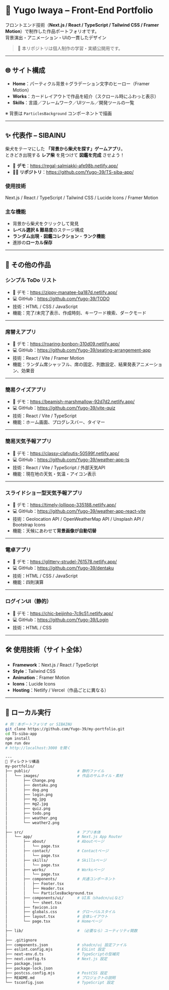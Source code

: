 # 🐾 Yugo Iwaya – Front-End Portfolio

フロントエンド技術（**Next.js / React / TypeScript / Tailwind CSS / Framer Motion**）で制作した作品ポートフォリオです。  
背景演出・アニメーション・UIの一貫したデザイン

> 📎 本リポジトリは個人制作の学習・実績公開用です。

---

## 🌐 サイト構成

- **Home**：パーティクル背景＋グラデーション文字のヒーロー（Framer Motion）
- **Works**：カードレイアウトで作品を紹介（スクロール時にふわっと表示）
- **Skills**：言語／フレームワーク／UIツール／開発ツールの一覧

※ 背景は `ParticlesBackground` コンポーネントで描画

---

## ✨ 代表作 – SIBAINU

柴犬をテーマにした **「背景から柴犬を探す」ゲームアプリ**。  
ときどき出現する **レア柴** を見つけて **図鑑を完成** させよう！

- 🔗 **デモ**：<https://regal-salmiakki-afe98b.netlify.app/>
- 🧑‍💻 **リポジトリ**：<https://github.com/Yugo-39/TS-siba-app/>

### 使用技術
Next.js / React / TypeScript / Tailwind CSS / Lucide Icons / Framer Motion

### 主な機能
- 背景から柴犬をクリックして発見
- **レベル選択 & 難易度**のステージ構成
- **ランダム出現**・**図鑑コレクション**・**ランク機能**
- 進捗の**ローカル保存**

---

## 🧩 その他の作品

### シンプル ToDo リスト
- 🔗 デモ：<https://zippy-manatee-ba187d.netlify.app/>
- 💻 GitHub：<https://github.com/Yugo-39/TODO>
- 技術：HTML / CSS / JavaScript  
- 機能：完了/未完了表示、作成時刻、キーワード検索、ダークモード

---

### 席替えアプリ
- 🔗 デモ：<https://roaring-bonbon-310d09.netlify.app/>
- 💻 GitHub：<https://github.com/Yugo-39/seating-arrangement-app>
- 技術：React / Vite / Framer Motion  
- 機能：ランダム席シャッフル、席の固定、列数設定、結果発表アニメーション、効果音

---

### 簡易クイズアプリ
- 🔗 デモ：<https://beamish-marshmallow-92d7d2.netlify.app/>
- 💻 GitHub：<https://github.com/Yugo-39/vite-quiz>
- 技術：React / Vite / TypeScript  
- 機能：ホーム画面、プログレスバー、タイマー

---

### 簡易天気予報アプリ
- 🔗 デモ：<https://classy-clafoutis-50599f.netlify.app/>
- 💻 GitHub：<https://github.com/Yugo-39/weather-app-ts>
- 技術：React / Vite / TypeScript / 外部天気API  
- 機能：現在地の天気・気温・アイコン表示

---

### スライドショー型天気予報アプリ
- 🔗 デモ：<https://timely-lollipop-335188.netlify.app/>
- 💻 GitHub：<https://github.com/Yugo-39/weather-app-react-vite>
- 技術：Geolocation API / OpenWeatherMap API / Unsplash API / Bootstrap Icons  
- 機能：天候にあわせて**背景画像が自動切替**

---

### 電卓アプリ
- 🔗 デモ：<https://glittery-strudel-761578.netlify.app/>
- 💻 GitHub：<https://github.com/Yugo-39/dentaku>
- 技術：HTML / CSS / JavaScript  
- 機能：四則演算

---

### ログインUI（静的）
- 🔗 デモ：<https://chic-beijinho-7c9c51.netlify.app/>
- 💻 GitHub：<https://github.com/Yugo-39/Login>
- 技術：HTML / CSS

---

## 🛠 使用技術（サイト全体）

- **Framework**：Next.js / React / TypeScript  
- **Style**：Tailwind CSS  
- **Animation**：Framer Motion  
- **Icons**：Lucide Icons  
- **Hosting**：Netlify / Vercel（作品ごとに異なる）

---

## 🚀 ローカル実行

```bash
# 例：本ポートフォリオ or SIBAINU
git clone https://github.com/Yugo-39/my-portfolio.git
cd TS-siba-app
npm install
npm run dev
# http://localhost:3000 を開く

---
📁 ディレクトリ構造
my-portfolio/
├── public/                     # 静的ファイル
│   └── images/                 # 作品のサムネイル・素材
│       ├── Change.png
│       ├── dentaku.png
│       ├── dog.png
│       ├── login.png
│       ├── mg.jpg
│       ├── mg2.jpg
│       ├── quiz.png
│       ├── todo.png
│       ├── weather.png
│       └── weather2.png
│
├── src/                        # アプリ本体
│   └── app/                    # Next.js App Router
│       ├── about/              # Aboutページ
│       │   └── page.tsx
│       ├── contact/            # Contactページ
│       │   └── page.tsx
│       ├── skills/             # Skillsページ
│       │   └── page.tsx
│       ├── works/              # Worksページ
│       │   └── page.tsx
│       ├── components/         # 共通コンポーネント
│       │   ├── Footer.tsx
│       │   ├── Header.tsx
│       │   └── ParticlesBackground.tsx
│       ├── components/ui/      # UI系（shadcn/uiなど）
│       │   └── sheet.tsx
│       ├── favicon.ico
│       ├── globals.css         # グローバルスタイル
│       ├── layout.tsx          # 全体レイアウト
│       └── page.tsx            # Homeページ
│
├── lib/                        # （必要なら）ユーティリティ関数
│
├── .gitignore
├── components.json             # shadcn/ui 設定ファイル
├── eslint.config.mjs           # ESLint 設定
├── next-env.d.ts               # TypeScriptの型補完
├── next.config.ts              # Next.js 設定
├── package.json
├── package-lock.json
├── postcss.config.mjs          # PostCSS 設定
├── README.md                   # プロジェクトの説明
└── tsconfig.json               # TypeScript 設定


